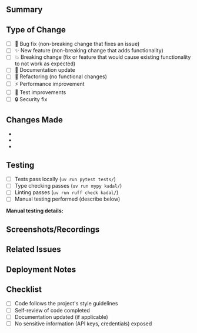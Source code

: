## Summary

<!-- Provide a brief description of what this PR does -->

## Type of Change

- [ ] 🐛 Bug fix (non-breaking change that fixes an issue)
- [ ] ✨ New feature (non-breaking change that adds functionality)
- [ ] 💥 Breaking change (fix or feature that would cause existing functionality to not work as expected)
- [ ] 📝 Documentation update
- [ ] 🔧 Refactoring (no functional changes)
- [ ] ⚡ Performance improvement
- [ ] 🧪 Test improvements
- [ ] 🔒 Security fix

## Changes Made

<!-- List the main changes made in this PR -->
-
-
-

## Testing

<!-- Describe how you tested these changes -->
- [ ] Tests pass locally (`uv run pytest tests/`)
- [ ] Type checking passes (`uv run mypy kadal/`)
- [ ] Linting passes (`uv run ruff check kadal/`)
- [ ] Manual testing performed (describe below)

**Manual testing details:**
<!-- Describe any manual testing performed -->

## Screenshots/Recordings

<!-- If applicable, add screenshots or recordings to demonstrate the changes -->

## Related Issues

<!-- Link any related issues using "Closes #123" or "Relates to #123" -->

## Deployment Notes

<!-- Any special deployment considerations or migration steps -->

## Checklist

- [ ] Code follows the project's style guidelines
- [ ] Self-review of code completed
- [ ] Documentation updated (if applicable)
- [ ] No sensitive information (API keys, credentials) exposed
